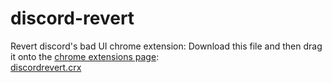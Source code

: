 # discord-revert
Revert discord's bad UI
chrome extension:
Download this file and then drag it onto the [chrome extensions page](chrome://extensions/):  
[discordrevert.crx](https://github.com/Zinc-OS/discord-revert/releases/download/0.0.2/discordrevert.crx)
